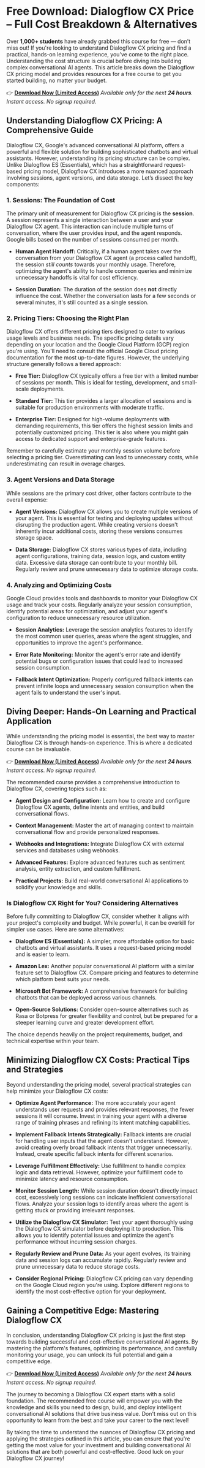 # Free Download: Dialogflow CX Price – Full Cost Breakdown & Alternatives

Over **1,000+ students** have already grabbed this course for free — don’t miss out! If you're looking to understand Dialogflow CX pricing and find a practical, hands-on learning experience, you've come to the right place. Understanding the cost structure is crucial before diving into building complex conversational AI agents. This article breaks down the Dialogflow CX pricing model and provides resources for a free course to get you started building, no matter your budget.

👉 [**Download Now (Limited Access)**](https://udemywork.com/dialogflow-cx-price)
_Available only for the next **24 hours**. Instant access. No signup required._

## Understanding Dialogflow CX Pricing: A Comprehensive Guide

Dialogflow CX, Google's advanced conversational AI platform, offers a powerful and flexible solution for building sophisticated chatbots and virtual assistants. However, understanding its pricing structure can be complex. Unlike Dialogflow ES (Essentials), which has a straightforward request-based pricing model, Dialogflow CX introduces a more nuanced approach involving sessions, agent versions, and data storage. Let’s dissect the key components:

### 1. Sessions: The Foundation of Cost

The primary unit of measurement for Dialogflow CX pricing is the **session**. A session represents a single interaction between a user and your Dialogflow CX agent. This interaction can include multiple turns of conversation, where the user provides input, and the agent responds. Google bills based on the number of sessions consumed per month.

*   **Human Agent Handoff:** Critically, if a human agent takes over the conversation from your Dialogflow CX agent (a process called handoff), the session *still counts* towards your monthly usage. Therefore, optimizing the agent's ability to handle common queries and minimize unnecessary handoffs is vital for cost efficiency.

*   **Session Duration:** The duration of the session does **not** directly influence the cost. Whether the conversation lasts for a few seconds or several minutes, it's still counted as a single session.

### 2. Pricing Tiers: Choosing the Right Plan

Dialogflow CX offers different pricing tiers designed to cater to various usage levels and business needs. The specific pricing details vary depending on your location and the Google Cloud Platform (GCP) region you're using. You'll need to consult the official Google Cloud pricing documentation for the most up-to-date figures. However, the underlying structure generally follows a tiered approach:

*   **Free Tier:** Dialogflow CX typically offers a free tier with a limited number of sessions per month. This is ideal for testing, development, and small-scale deployments.

*   **Standard Tier:** This tier provides a larger allocation of sessions and is suitable for production environments with moderate traffic.

*   **Enterprise Tier:** Designed for high-volume deployments with demanding requirements, this tier offers the highest session limits and potentially customized pricing. This tier is also where you might gain access to dedicated support and enterprise-grade features.

Remember to carefully estimate your monthly session volume before selecting a pricing tier. Overestimating can lead to unnecessary costs, while underestimating can result in overage charges.

### 3. Agent Versions and Data Storage

While sessions are the primary cost driver, other factors contribute to the overall expense:

*   **Agent Versions:** Dialogflow CX allows you to create multiple versions of your agent. This is essential for testing and deploying updates without disrupting the production agent. While creating versions doesn't inherently incur additional costs, storing these versions consumes storage space.

*   **Data Storage:** Dialogflow CX stores various types of data, including agent configurations, training data, session logs, and custom entity data. Excessive data storage can contribute to your monthly bill. Regularly review and prune unnecessary data to optimize storage costs.

### 4. Analyzing and Optimizing Costs

Google Cloud provides tools and dashboards to monitor your Dialogflow CX usage and track your costs. Regularly analyze your session consumption, identify potential areas for optimization, and adjust your agent's configuration to reduce unnecessary resource utilization.

*   **Session Analytics:** Leverage the session analytics features to identify the most common user queries, areas where the agent struggles, and opportunities to improve the agent's performance.

*   **Error Rate Monitoring:** Monitor the agent's error rate and identify potential bugs or configuration issues that could lead to increased session consumption.

*   **Fallback Intent Optimization:** Properly configured fallback intents can prevent infinite loops and unnecessary session consumption when the agent fails to understand the user's input.

## Diving Deeper: Hands-On Learning and Practical Application

While understanding the pricing model is essential, the best way to master Dialogflow CX is through hands-on experience. This is where a dedicated course can be invaluable.

👉 [**Download Now (Limited Access)**](https://udemywork.com/dialogflow-cx-price)
_Available only for the next **24 hours**. Instant access. No signup required._

The recommended course provides a comprehensive introduction to Dialogflow CX, covering topics such as:

*   **Agent Design and Configuration:** Learn how to create and configure Dialogflow CX agents, define intents and entities, and build conversational flows.

*   **Context Management:** Master the art of managing context to maintain conversational flow and provide personalized responses.

*   **Webhooks and Integrations:** Integrate Dialogflow CX with external services and databases using webhooks.

*   **Advanced Features:** Explore advanced features such as sentiment analysis, entity extraction, and custom fulfillment.

*   **Practical Projects:** Build real-world conversational AI applications to solidify your knowledge and skills.

### Is Dialogflow CX Right for You? Considering Alternatives

Before fully committing to Dialogflow CX, consider whether it aligns with your project's complexity and budget. While powerful, it can be overkill for simpler use cases. Here are some alternatives:

*   **Dialogflow ES (Essentials):** A simpler, more affordable option for basic chatbots and virtual assistants. It uses a request-based pricing model and is easier to learn.

*   **Amazon Lex:** Another popular conversational AI platform with a similar feature set to Dialogflow CX. Compare pricing and features to determine which platform best suits your needs.

*   **Microsoft Bot Framework:** A comprehensive framework for building chatbots that can be deployed across various channels.

*   **Open-Source Solutions:** Consider open-source alternatives such as Rasa or Botpress for greater flexibility and control, but be prepared for a steeper learning curve and greater development effort.

The choice depends heavily on the project requirements, budget, and technical expertise within your team.

## Minimizing Dialogflow CX Costs: Practical Tips and Strategies

Beyond understanding the pricing model, several practical strategies can help minimize your Dialogflow CX costs:

*   **Optimize Agent Performance:** The more accurately your agent understands user requests and provides relevant responses, the fewer sessions it will consume. Invest in training your agent with a diverse range of training phrases and refining its intent matching capabilities.

*   **Implement Fallback Intents Strategically:** Fallback intents are crucial for handling user inputs that the agent doesn't understand. However, avoid creating overly broad fallback intents that trigger unnecessarily. Instead, create specific fallback intents for different scenarios.

*   **Leverage Fulfillment Effectively:** Use fulfillment to handle complex logic and data retrieval. However, optimize your fulfillment code to minimize latency and resource consumption.

*   **Monitor Session Length:** While session duration doesn't directly impact cost, excessively long sessions can indicate inefficient conversational flows. Analyze your session logs to identify areas where the agent is getting stuck or providing irrelevant responses.

*   **Utilize the Dialogflow CX Simulator:** Test your agent thoroughly using the Dialogflow CX simulator before deploying it to production. This allows you to identify potential issues and optimize the agent's performance without incurring session charges.

*   **Regularly Review and Prune Data:** As your agent evolves, its training data and session logs can accumulate rapidly. Regularly review and prune unnecessary data to reduce storage costs.

*   **Consider Regional Pricing:** Dialogflow CX pricing can vary depending on the Google Cloud region you're using. Explore different regions to identify the most cost-effective option for your deployment.

## Gaining a Competitive Edge: Mastering Dialogflow CX

In conclusion, understanding Dialogflow CX pricing is just the first step towards building successful and cost-effective conversational AI agents. By mastering the platform's features, optimizing its performance, and carefully monitoring your usage, you can unlock its full potential and gain a competitive edge.

👉 [**Download Now (Limited Access)**](https://udemywork.com/dialogflow-cx-price)
_Available only for the next **24 hours**. Instant access. No signup required._

The journey to becoming a Dialogflow CX expert starts with a solid foundation. The recommended free course will empower you with the knowledge and skills you need to design, build, and deploy intelligent conversational AI solutions that drive business value. Don't miss out on this opportunity to learn from the best and take your career to the next level!

By taking the time to understand the nuances of Dialogflow CX pricing and applying the strategies outlined in this article, you can ensure that you're getting the most value for your investment and building conversational AI solutions that are both powerful and cost-effective. Good luck on your Dialogflow CX journey!
